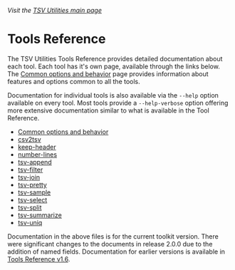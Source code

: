 _Visit the [TSV Utilities main page](../README.md)_

# Tools Reference

The TSV Utilities Tools Reference provides detailed documentation about each tool. Each tool has it's own page, available through the links below. The [Common options and behavior](tool_reference/common-options-and-behavior.md) page provides information about features and options common to all the tools.

Documentation for individual tools is also available via the `--help` option available on every tool. Most tools provide a `--help-verbose` option offering more extensive documentation similar to what is available in the Tool Reference.

* [Common options and behavior](tool_reference/common-options-and-behavior.md)
* [csv2tsv](tool_reference/csv2tsv.md)
* [keep-header](tool_reference/keep-header.md)
* [number-lines](tool_reference/number-lines.md)
* [tsv-append](tool_reference/tsv-append.md)
* [tsv-filter](tool_reference/tsv-filter.md)
* [tsv-join](tool_reference/tsv-join.md)
* [tsv-pretty](tool_reference/tsv-pretty.md)
* [tsv-sample](tool_reference/tsv-sample.md)
* [tsv-select](tool_reference/tsv-select.md)
* [tsv-split](tool_reference/tsv-split.md)
* [tsv-summarize](tool_reference/tsv-summarize.md)
* [tsv-uniq](tool_reference/tsv-uniq.md)

Documentation in the above files is for the current toolkit version. There were significant changes to the documents in release 2.0.0 due to the addition of named fields. Documentation for earlier versions is available in [Tools Reference v1.6](ToolReference_v1.6.md).
